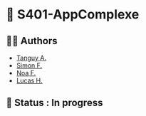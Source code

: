 # 📁 S401-AppComplexe

## 👷‍♂️ Authors
* [Tanguy A.](https://github.com/Shuuss)
* [Simon F.](https://github.com/Simonftr)
* [Noa F.](https://github.com/Noa-Frai)
* [Lucas H.](https://github.com/lucas-hatet)

## 🔧 Status : In progress
  